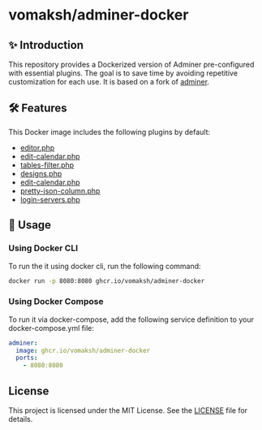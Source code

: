 # vomaksh/adminer-docker

## ✨ Introduction

This repository provides a Dockerized version of Adminer pre-configured with essential plugins.
The goal is to save time by avoiding repetitive customization for each use.
It is based on a fork of [adminer](https://github.com/adminerevo/adminerevo).

## 🛠️ Features

This Docker image includes the following plugins by default:

- [editor.php](https://github.com/adminerevo/adminerevo/releases/download/v4.8.4/editor-4.8.4.php)
- [edit-calendar.php](https://raw.githubusercontent.com/adminerevo/adminerevo/master/plugins/edit-calendar.php)
- [tables-filter.php](https://raw.githubusercontent.com/adminerevo/adminerevo/master/plugins/tables-filter.php)
- [designs.php](https://raw.githubusercontent.com/adminerevo/adminerevo/master/plugins/designs.php)
- [edit-calendar.php](https://raw.githubusercontent.com/adminerevo/adminerevo/master/plugins/edit-calendar.php)
- [pretty-json-column.php](https://raw.githubusercontent.com/adminerevo/adminerevo/master/plugins/pretty-json-column.php)
- [login-servers.php](https://raw.githubusercontent.com/adminerevo/adminerevo/master/plugins/login-servers.php)

## 🚀 Usage

### Using Docker CLI

To run the it using docker cli, run the following command:

```sh
docker run -p 8080:8080 ghcr.io/vomaksh/adminer-docker
```

### Using Docker Compose

To run it via docker-compose, add the following service definition to your docker-compose.yml file:

```yaml
adminer:
  image: ghcr.io/vomaksh/adminer-docker
  ports:
    - 8080:8080
```

## License

This project is licensed under the MIT License. See the [LICENSE](https://github.com/vomaksh/adminer-docker/blob/master/LICENSE) file for details.

